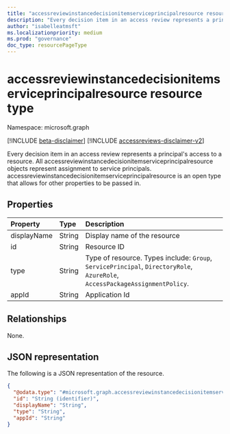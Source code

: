 ```yaml
---
title: "accessreviewinstancedecisionitemserviceprincipalresource resource type"
description: "Every decision item in an access review represents a principal's access to a resource. accessreviewinstancedecisionitemserviceprincipalresource represents that the decision item represents an application id."
author: "isabelleatmsft"
ms.localizationpriority: medium
ms.prod: "governance"
doc_type: resourcePageType
---
```


# accessreviewinstancedecisionitemserviceprincipalresource resource type

Namespace: microsoft.graph

[!INCLUDE [beta-disclaimer](../../includes/beta-disclaimer.md)]
[!INCLUDE [accessreviews-disclaimer-v2](../../includes/accessreviews-disclaimer-v2.md)]

Every decision item in an access review represents a principal's access to a resource. All accessreviewinstancedecisionitemserviceprincipalresource objects represent assignment to service principals. accessreviewinstancedecisionitemserviceprincipalresource is an open type that allows for other properties to be passed in.

## Properties
|Property|Type|Description|
|:---|:---|:---|
|displayName|String|Display name of the resource|
|id|String|Resource ID|
|type|String|Type of resource. Types include: `Group`, `ServicePrincipal`, `DirectoryRole`, `AzureRole`, `AccessPackageAssignmentPolicy`.|
|appId|String| Application Id |


## Relationships
None.

## JSON representation
The following is a JSON representation of the resource.
<!-- {
  "blockType": "resource",
  "@odata.type": "microsoft.graph.accessreviewinstancedecisionitemserviceprincipalresource",
  "openType": true
}
-->
``` json
{
  "@odata.type": "#microsoft.graph.accessreviewinstancedecisionitemserviceprincipalresource",
  "id": "String (identifier)",
  "displayName": "String",
  "type": "String",
  "appId": "String"
}
```

